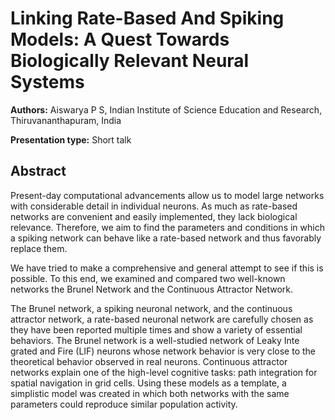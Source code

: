 # Linking Rate-Based And Spiking Models: A  Quest Towards Biologically Relevant  Neural Systems

**Authors:** Aiswarya P S, Indian Institute of Science Education and Research, Thiruvananthapuram, India

**Presentation type:** Short talk

## Abstract

Present-day computational advancements allow us to model large networks with considerable detail in individual neurons. As much as rate-based networks are convenient and easily implemented, they lack biological relevance. Therefore, we aim to find the parameters and conditions in which a spiking network can behave like a rate-based network and thus favorably replace them.

We have tried to make a comprehensive and general attempt to see if this is possible. To this end, we examined and compared two well-known networks the Brunel Network and the Continuous Attractor Network.

The Brunel network, a spiking neuronal network, and the continuous attractor network, a rate-based neuronal network are carefully chosen as they have been reported multiple times and show a variety of essential behaviors. The Brunel network is a well-studied network of Leaky Inte grated and Fire (LIF) neurons whose network behavior is very close to the theoretical behavior observed in real neurons. Continuous attractor networks explain one of the high-level cognitive tasks: path integration for spatial navigation in grid cells. Using these models as a template, a simplistic model was created in which both networks with the same parameters could reproduce similar population activity.
